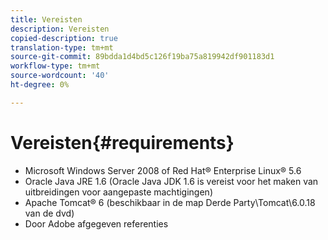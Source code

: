 ```yaml
---
title: Vereisten
description: Vereisten
copied-description: true
translation-type: tm+mt
source-git-commit: 89bdda1d4bd5c126f19ba75a819942df901183d1
workflow-type: tm+mt
source-wordcount: '40'
ht-degree: 0%

---
```



# Vereisten{#requirements}

* Microsoft Windows Server 2008 of Red Hat® Enterprise Linux® 5.6
* Oracle Java JRE 1.6 (Oracle Java JDK 1.6 is vereist voor het maken van uitbreidingen voor aangepaste machtigingen)
* Apache Tomcat® 6 (beschikbaar in de map Derde Party\Tomcat\6.0.18 van de dvd)
* Door Adobe afgegeven referenties

